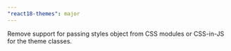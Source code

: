 ```yaml
---
"react18-themes": major
---
```


Remove support for passing styles object from CSS modules or CSS-in-JS for the theme classes.
